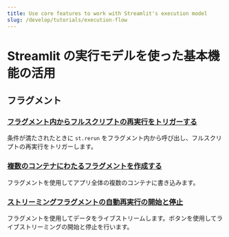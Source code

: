 ```yaml
---
title: Use core features to work with Streamlit's execution model
slug: /develop/tutorials/execution-flow
---
```


# Streamlit の実行モデルを使った基本機能の活用

## フラグメント

### [フラグメント内からフルスクリプトの再実行をトリガーする](fragments/trigger-a-full-script-rerun-from-a-fragment)

条件が満たされたときに `st.rerun` をフラグメント内から呼び出し、フルスクリプトの再実行をトリガーします。


### [複数のコンテナにわたるフラグメントを作成する](fragments/create-a-multiple-container-fragment)

フラグメントを使用してアプリ全体の複数のコンテナに書き込みます。

### [ストリーミングフラグメントの自動再実行の開始と停止](fragments/start-and-stop-fragment-auto-reruns)

フラグメントを使用してデータをライブストリームします。ボタンを使用してライブストリーミングの開始と停止を行います。

